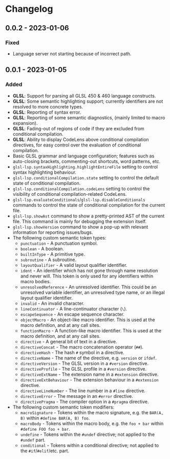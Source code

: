 # Changelog

## 0.0.2 - 2023-01-06
### Fixed
- Language server not starting because of incorrect path.

## 0.0.1 - 2023-01-05
### Added
- **GLSL**: Support for parsing all GLSL 450 & 460 language constructs.
- **GLSL**: Some semantic highlighting support; currently identifiers are not resolved to more concrete types.
- **GLSL**: Reporting of syntax error.
- **GLSL**: Reporting of some semantic diagnostics, (mainly limited to macro expansion).
- **GLSL**: Fading-out of regions of code if they are excluded from conditional compilation.
- **GLSL**: Ability to display CodeLens above conditional compilation directives, for easy control over the evaluation of conditional compilation.
- Basic GLSL grammar and language configuration; features such as auto-closing brackets, commenting-out shortcuts, word patterns, etc.
- `glsl-lsp.syntaxHighlighting.highlightEntireFile` setting to control syntax highlighting behaviour.
- `glsl-lsp.conditionalCompilation.state` setting to control the default state of conditional compilation.
- `glsl-lsp.conditionalCompilation.codeLens` setting to control the visibility of conditional compilation-related CodeLens.
- `glsl-lsp.evaluateConditionals`/`glsl-lsp.disableConditionals` commands to control the state of conditional compilation for the current file.
- `glsl-lsp.showAst` command to show a pretty-printed AST of the current file. This command is mainly for debugging the extension itself.
- `glsl-lsp.showVersion` command to show a pop-up with relevant information for reporting issues/bugs.
- The following custom semantic token types:
    - `punctuation` - A punctuation symbol.
    - `boolean` - A boolean.
    - `builtInType` - A primitive type.
    - `subroutine` - A subroutine.
    - `layoutQualifier` - A valid layout qualifier identifier.
    - `ident` - An identifier which has not gone through name resolution and never will. This token is only used for any identifiers within macro bodies.
    - `unresolvedReference` - An unresolved identifier. This could be an unresolved variable identifier, an unresolved type name, or an illegal layout qualifier identifier.
    - `invalid` - An invalid character.
    - `lineContinuator` - A line-continuator character (`\`).
    - `escapeSequence` - An escape sequence character.
    - `objectMacro` - An object-like macro identifier. This is used at the macro definition, and at any call sites.
    - `functionMacro` - A function-like macro identifier. This is used at the macro definition, and at any call sites.
    - `directive` - A general bit of text in a directive.
    - `directiveConcat` - The macro concatenation operator (`##`).
    - `directiveHash` - The hash `#` symbol in a directive.
    - `directiveName` - The name of the directive, e.g. `version` or `ifdef`.
    - `directiveVersion` - The GLSL version in a `#version` directive.
    - `directiveProfile` - The GLSL profile in a `#version` directive.
    - `directiveExtName` - The extension name in a `#extension` directive.
    - `directiveExtBehaviour` - The extension behaviour in a `#extension` directive.
    - `directiveLineNumber` - The line number in a `#line` directive.
    - `directiveError` - The message in an `#error` directive.
    - `directivePragma` - The compiler option in a `#pragma` directive.
- The following custom semantic token modifiers:
    - `macroSignature` - Tokens within the macro signature, e.g. the `BAR(A, B)` within `#define BAR(A, B) foo`.
    - `macroBody` - Tokens within the macro body, e.g. the `foo + bar` within `#define FOO foo + bar`.
    - `undefine` - Tokens within the `#undef` directive; not applied to the `#undef` part.
    - `conditional` - Tokens within a conditional directive; not applied to the `#if`/`#elif`/etc. part.